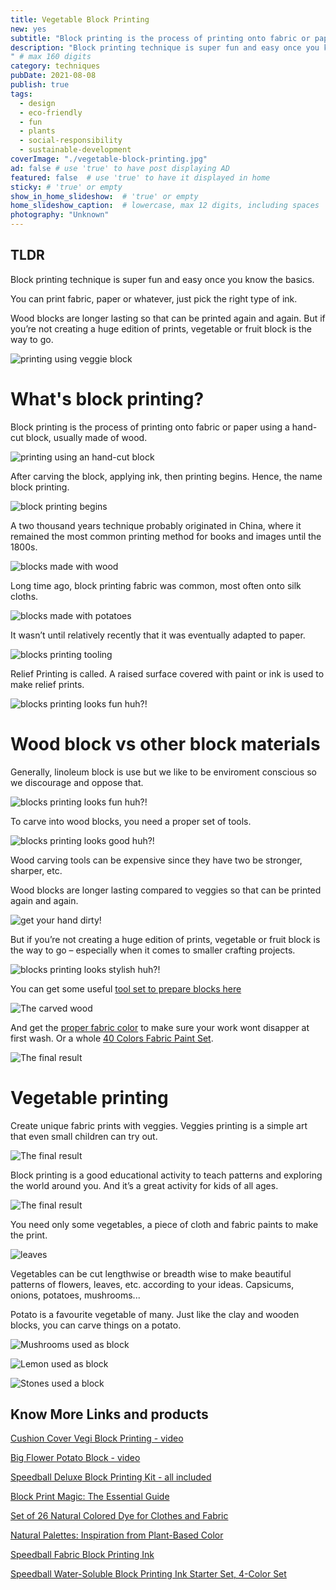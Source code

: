 ```yaml
---
title: Vegetable Block Printing
new: yes
subtitle: "Block printing is the process of printing onto fabric or paper using a hand-cut block, usually made of wood. Carve the block, apply ink and the printing fun begins."
description: "Block printing technique is super fun and easy once you know the basics. You can print fabric, paper or whatever, just pick the right type of ink.
" # max 160 digits
category: techniques
pubDate: 2021-08-08
publish: true
tags:
  - design
  - eco-friendly
  - fun
  - plants
  - social-responsibility
  - sustainable-development
coverImage: "./vegetable-block-printing.jpg"
ad: false # use 'true' to have post displaying AD
featured: false  # use 'true' to have it displayed in home
sticky: # 'true' or empty
show_in_home_slideshow:  # 'true' or empty
home_slideshow_caption:  # lowercase, max 12 digits, including spaces
photography: "Unknown"
---
```


<div class="tldr">

## TLDR

Block printing technique is super fun and easy once you know the basics.

You can print fabric, paper or whatever, just pick the right type of ink.

Wood blocks are longer lasting so that can be printed again and again. But if you’re not creating a huge edition of prints, vegetable or fruit block is the way to go.

</div>

![printing using veggie block](./vegetable-block-printing-002.jpg)

# What's block printing?

Block printing is the process of printing onto fabric or paper using a hand-cut block, usually made of wood.

![printing using an hand-cut block](./vegetable-block-printing-003.jpg)

After carving the block, applying ink, then printing begins. Hence, the name block printing.

![block printing begins](./vegetable-block-printing-004.jpg)

A two thousand years technique probably originated in China, where it remained the most common printing method for books and images until the 1800s.

![blocks made with wood](./vegetable-block-printing-005.jpg)

Long time ago, block printing fabric was common, most often onto silk cloths.

![blocks made with potatoes](./vegetable-block-printing-06.jpg)

It wasn’t until relatively recently that it was eventually adapted to paper.

![blocks printing tooling](./vegetable-block-printing-07.jpg)

Relief Printing is called. A raised surface covered with paint or ink is used to make relief prints.

![blocks printing looks fun huh?!](./vegetable-block-printing-08.jpg)

# Wood block vs other block materials

Generally, linoleum block is use but we like to be enviroment conscious so we discourage and oppose that.

![blocks printing looks fun huh?!](./vegetable-block-printing-15.jpg)

To carve into wood blocks, you need a proper set of tools.

![blocks printing looks good huh?!](./vegetable-block-printing-16.jpg)

Wood carving tools can be expensive since they have two be stronger, sharper, etc.

Wood blocks are longer lasting compared to veggies so that can be printed again and again.

![get your hand dirty!](./vegetable-block-printing-12.jpg)

But if you’re not creating a huge edition of prints, vegetable or fruit block is the way to go – especially when it comes to smaller crafting projects.

![blocks printing looks stylish huh?!](./vegetable-block-printing-17.jpg)

You can get some useful [tool set to prepare blocks here](https://amzn.to/3ALAQer)

![The carved wood](./vegetable-block-printing-14.jpg)

And get the [proper fabric color](https://amzn.to/3iMm9Sg) to make sure your work wont disapper at first wash. Or a whole [40 Colors Fabric Paint Set](https://amzn.to/3CN7vC4).

![The final result](./vegetable-block-printing-13.jpg)

# Vegetable printing

Create unique fabric prints with veggies. Veggies printing is a simple art that even small children can try out.

![The final result](./vegetable-block-printing-09.jpg)

Block printing is a good educational activity to teach patterns and exploring the world around you. And it’s a great activity for kids of all ages.

![The final result](./vegetable-block-printing-08.jpg)

You need only some vegetables, a piece of cloth and fabric paints to make the print.

![leaves](./vegetable-block-printing-11.jpg)

Vegetables can be cut lengthwise or breadth wise to make beautiful patterns of flowers, leaves, etc. according to your ideas. Capsicums, onions, potatoes, mushrooms...

Potato is a favourite vegetable of many. Just like the clay and wooden blocks, you can carve things on a potato.

![Mushrooms used as block](./vegetable-block-printing-18.jpg)

![Lemon used as block](./vegetable-block-printing-19.jpg)

![Stones used a block](./vegetable-block-printing-20.jpg)

## Know More Links and products

[Cushion Cover Vegi Block Printing - video](https://youtu.be/gYfxiu1r2Qc)

[Big Flower Potato Block - video](https://youtu.be/ONbVP7p9hS8)

[Speedball Deluxe Block Printing Kit - all included](https://amzn.to/3yO3omH)

[Block Print Magic: The Essential Guide](https://amzn.to/2VOExkK)

[Set of 26 Natural Colored Dye for Clothes and Fabric](https://amzn.to/3mgPneb)

[Natural Palettes: Inspiration from Plant-Based Color](https://amzn.to/37IC79C)

[Speedball Fabric Block Printing Ink](https://amzn.to/3jXcvey)

[Speedball Water-Soluble Block Printing Ink Starter Set, 4-Color Set](https://amzn.to/3yLt83h)
